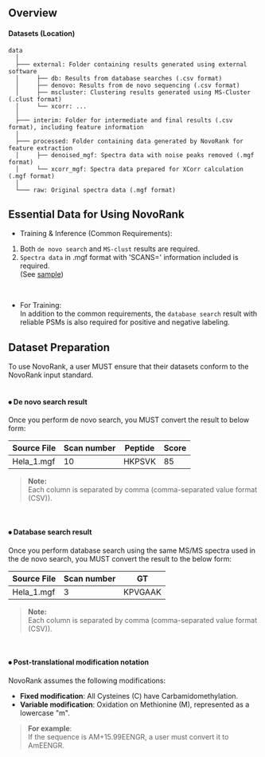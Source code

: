 ## Overview
#### Datasets (Location)
``` Unicode
data
  │ 
  ├─── external: Folder containing results generated using external software
  │     ├── db: Results from database searches (.csv format)
  │     ├── denovo: Results from de novo sequencing (.csv format)
  │     ├── mscluster: Clustering results generated using MS-Cluster (.clust format)
  │     └── xcorr: ...
  │
  ├─── interim: Folder for intermediate and final results (.csv format), including feature information
  │
  ├─── processed: Folder containing data generated by NovoRank for feature extraction
  │     ├── denoised_mgf: Spectra data with noise peaks removed (.mgf format)
  │     └── xcorr_mgf: Spectra data prepared for XCorr calculation (.mgf format)
  │
  └─── raw: Original spectra data (.mgf format)
```

## Essential Data for Using NovoRank
- Training & Inference (Common Requirements):
  
1. Both `de novo search` and `MS-clust` results are required.  
2. `Spectra data` in .mgf format with 'SCANS=' information included is required.  
   (See [sample](https://github.com/jangho721/NovoRank/blob/main/data/raw/qExHF01_06119_sample.mgf))  
<br>

- For Training:  
In addition to the common requirements, the `database search` result with reliable PSMs is also required for positive and negative labeling.

## Dataset Preparation
To use NovoRank, a user MUST ensure that their datasets conform to the NovoRank input standard.  
<br>

#### ⦁ De novo search result  
Once you perform de novo search, you MUST convert the result to below form:

Source File|Scan number|Peptide|Score
---|---|---|---|
Hela_1.mgf|10|HKPSVK|85|

> **Note:**  
> Each column is separated by comma (comma-separated value format (CSV)).
<br>

#### ⦁ Database search result 
Once you perform database search using the same MS/MS spectra used in the de novo search, you MUST convert the result to the below form:

Source File|Scan number|GT
---|---|---|
Hela_1.mgf|3|KPVGAAK| 

> **Note:**  
> Each column is separated by comma (comma-separated value format (CSV)).
<br>

#### ⦁ Post-translational modification notation
NovoRank assumes the following modifications:
- **Fixed modification**: All Cysteines (C) have Carbamidomethylation.
- **Variable modification**: Oxidation on Methionine (M), represented as a lowercase "m".

> **For example**:  
> If the sequence is AM+15.99EENGR, a user must convert it to AmEENGR.
